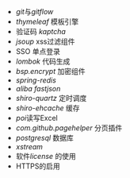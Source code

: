 * *git*与*gitflow*
* *thymeleaf* 模板引擎
* 验证码 *kaptcha*
* *jsoup* xss过滤组件
* SSO 单点登录
* *lombok* 代码生成
* *bsp.encrypt* 加密组件
* *spring-redis*
* *aliba fastjson*
* *shiro-quartz* 定时调度
* *shiro-ehcache* 缓存
*  *poi*读写Excel
* *com.github.pagehelper* 分页插件
* *postgresql* 数据库
* *xstream* 
* 软件*license* 的使用 
* HTTPS的启用


